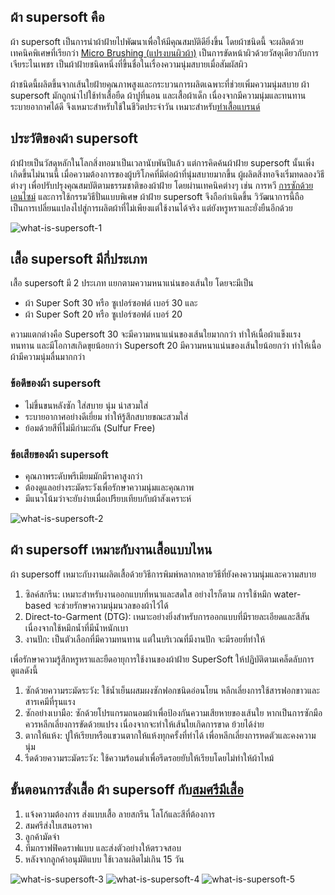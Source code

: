 ## **ผ้า supersoft คือ**

ผ้า supersoft เป็นการนำผ้าฝ้ายไปพัฒนาเพื่อให้มีคุณสมบัติดียิ่งขึ้น โดยผ้าชนิดนี้ จะผลิตด้วยเทคนิคพิเศษที่เรียกว่า [Micro Brushing (แปรงบนผิวผ้า)](https://www.kottonexpress.com/post/blogrp-%E0%B8%8A%E0%B8%A7%E0%B8%99%E0%B8%A3%E0%B8%B9%E0%B9%89%E0%B8%88%E0%B8%B1%E0%B8%81%E0%B8%9C%E0%B9%89%E0%B8%B24%E0%B8%9B%E0%B8%A3%E0%B8%B0%E0%B9%80%E0%B8%A0%E0%B8%97%E0%B8%97%E0%B8%B5%E0%B9%88%E0%B9%82%E0%B8%A3%E0%B8%87%E0%B8%87%E0%B8%B2%E0%B8%99%E0%B8%9C%E0%B8%A5%E0%B8%B4%E0%B8%95%E0%B9%80%E0%B8%AA%E0%B8%B7%E0%B9%89%E0%B8%AD%E0%B9%82%E0%B8%9B%E0%B9%82%E0%B8%A5) เป็นการขัดหน้าผิวด้วยวัสดุเดียวกับการเจียระไนเพชร เป็นผ้าฝ้ายชนิดหนึ่งที่ขึ้นชื่อในเรื่องความนุ่มสบายเมื่อสัมผัสผิว 

ผ้าชนิดนี้ผลิตขึ้นจากเส้นใยฝ้ายคุณภาพสูงและกระบวนการผลิตเฉพาะที่ช่วยเพิ่มความนุ่มสบาย ผ้า supersoft  มักถูกนำไปใช้ทำเสื้อยืด ผ้าปูที่นอน และเสื้อผ้าเด็ก เนื่องจากมีความนุ่มและทนทาน ระบายอากาศได้ดี จึงเหมาะสำหรับใช้ในชีวิตประจำวัน เหมาะสำหรับ[ทำเสื้อแบรนด์](how-to-start-your-own-tshirt-business)

## **ประวัติของผ้า supersoft**

ผ้าฝ้ายเป็นวัสดุหลักในโลกสิ่งทอมาเป็นเวลานับพันปีแล้ว แต่การคิดค้นผ้าฝ้าย supersoft นั้นเพิ่งเกิดขึ้นไม่นานนี้ เมื่อความต้องการของผู้บริโภคที่มีต่อผ้าที่นุ่มสบายมากขึ้น ผู้ผลิตสิ่งทอจึงเริ่มทดลองวิธีต่างๆ เพื่อปรับปรุงคุณสมบัติตามธรรมชาติของผ้าฝ้าย โดยผ่านเทคนิคต่างๆ เช่น การหวี [การซักด้วยเอนไซม์](https://oneandallthailand.com/power-enzyme-is-new-detergent/) และการใช้กรรมวิธีปั่นแบบพิเศษ ผ้าฝ้าย supersoft จึงถือกำเนิดขึ้น วิวัฒนาการนี้ถือเป็นการเปลี่ยนแปลงไปสู่การผลิตผ้าที่ไม่เพียงแต่ใช้งานได้จริง แต่ยังหรูหราและยั่งยืนอีกด้วย

![what-is-supersoft-1](/blog/what-is-supersoft-1.jpeg)

## **เสื้อ supersoft มีกี่ประเภท**

เสื้อ supersoft มี 2 ประเภท แยกตามความหนาแน่นของเส้นใย โดยจะมีเป็น

- ผ้า Super Soft 30 หรือ ซูเปอร์ซอฟต์ เบอร์ 30 และ
- ผ้า Super Soft 20 หรือ ซูเปอร์ซอฟต์ เบอร์ 20

ความแตกต่างคือ Supersoft 30 จะมีความหนาแน่นของเส้นใยมากกว่า ทำให้เนื้อผ้าแข็งแรง ทนทาน และมีโอกาสเกิดขุยน้อยกว่า Supersoft 20 มีความหนาแน่นของเส้นใยน้อยกว่า ทำให้เนื้อผ้ามีความนุ่มลื่นมากกว่า

### **ข้อดีของผ้า supersoft**

- ไม่ขึ้นขนหลังซัก ใส่สบาย นุ่ม น่าสวมใส่ 
- ระบายอากาศอย่างดีเยี่ยม ทำให้รู้สึกสบายขณะสวมใส่
- ย้อมด้วยสีที่ไม่มีกำมะถัน (Sulfur Free)

### **ข้อเสียของผ้า supersoft**

- คุณภาพระดับพรีเมียมมักมีราคาสูงกว่า
- ต้องดูแลอย่างระมัดระวังเพื่อรักษาความนุ่มและคุณภาพ
- มีแนวโน้มว่าจะยับง่ายเมื่อเปรียบเทียบกับผ้าสังเคราะห์

![what-is-supersoft-2](/blog/what-is-supersoft-2.jpg)

## **ผ้า supersoff เหมาะกับงานเสื้อแบบไหน**

ผ้า supersoff เหมาะกับงานผลิตเสื้อด้วยวิธีการพิมพ์หลากหลายวิธีที่ยังคงความนุ่มและความสบาย

1. ซิลค์สกรีน: เหมาะสำหรับงานออกแบบที่หนาและสดใส อย่างไรก็ตาม การใช้หมึก water-based จะช่วยรักษาความนุ่มนวลของผ้าไว้ได้
2. Direct-to-Garment (DTG): เหมาะอย่างยิ่งสำหรับการออกแบบที่มีรายละเอียดและสีสัน เนื่องจากใช้หมึกน้ำที่มีน้ำหนักเบา
3. งานปัก: เป็นตัวเลือกที่มีความทนทาน แต่ในบริเวณที่มีงานปัก จะมีรอยที่ทำให้

เพื่อรักษาความรู้สึกหรูหราและยืดอายุการใช้งานของผ้าฝ้าย SuperSoft ให้ปฏิบัติตามเคล็ดลับการดูแลดังนี้

1. ซักด้วยความระมัดระวัง: ใช้น้ำเย็นผสมผงซักฟอกชนิดอ่อนโยน หลีกเลี่ยงการใช้สารฟอกขาวและสารเคมีที่รุนแรง
2. ซักอย่างเบามือ: ซักด้วยโปรแกรมถนอมผ้าเพื่อป้องกันความเสียหายของเส้นใย หากเป็นการซักมือ ควรหลีกเลี่ยงการขัดด้วยแปรง เนื่องจากจะทำให้เส้นใยเกิดการขาด ย้วยได้ง่าย
3. ตากให้แห้ง: ปูให้เรียบหรือแขวนตากให้แห้งทุกครั้งที่ทำได้ เพื่อหลีกเลี่ยงการหดตัวและคงความนุ่ม
4. รีดด้วยความระมัดระวัง: ใช้ความร้อนต่ำเพื่อรีดรอยยับให้เรียบโดยไม่ทำให้ผ้าไหม้

## **ขั้นตอนการสั่งเสื้อ ผ้า supersoff กับ[สมศรีมีเสื้อ](/)**

1. แจ้งความต้องการ ส่งแบบเสื้อ ลายสกรีน โลโก้และสีที่ต้องการ 
2. สมศรีส่งใบเสนอราคา
3. ลูกค้ามัดจำ
4. ทีมกราฟฟิคดราฟแบบ และส่งตัวอย่างให้ตรวจสอบ
5. หลังจากลูกค้าอนุมัติแบบ ใช้เวลาผลิตไม่เกิน 15 วัน

![what-is-supersoft-3](/blog/what-is-supersoft-3.jpg)
![what-is-supersoft-4](/blog/what-is-supersoft-4.jpg)
![what-is-supersoft-5](/blog/what-is-supersoft-5.jpg)